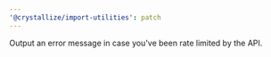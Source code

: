 ```yaml
---
'@crystallize/import-utilities': patch
---
```


Output an error message in case you've been rate limited by the API.
